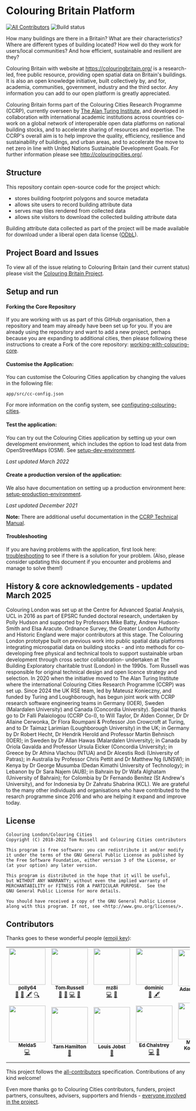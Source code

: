 # Colouring Britain Platform
[![All Contributors](https://img.shields.io/badge/all_contributors-12-orange.svg?style=flat-square)](#contributors)
![Build status](https://github.com/colouring-cities/colouring-core/workflows/Node.js%20CI/badge.svg)

How many buildings are there in a Britain? What are their characteristics? Where
are different types of building located? How well do they work for users/local communities? And how efficient, sustainable and resilient are they?  

Colouring Britain with website at https://colouringbritain.org/ is a research-led, free public resource, providing open spatial data on Britain's buildings. It is also an open knowledge initiative, built collectively by, and for, academia, communities, government, industry and the third sector. Any information you can add to our open platform is greatly appreciated.

Colouring Britain forms part of the Colouring Cities Research Programme (CCRP), currently overseen by [The Alan Turing Institute](https://www.turing.ac.uk/research/research-projects/colouring-cities-research-programme), and developed in collaboration with international academic institutions across countries co-work on a global network of interoperable open data platforms on national building stocks, and to accelerate sharing of resources and expertise. The CCRP's overall aim is to help improve the quality, efficiency, resilience and sustainability of buildings, and urban areas, and to accelerate the move to net zero in line with United Nations Sustainable Development Goals. For further information please see http://colouringcities.org/.  


## Structure

This repository contain open-source code for the project which:

- stores building footprint polygons and source metadata
- allows site users to record building attribute data
- serves map tiles rendered from collected data
- allows site visitors to download the collected building attribute data

Building attribute data collected as part of the project will be made available
for download under a liberal open data license
([ODbL](https://opendatacommons.org/licenses/odbl/1.0/)).

## Project Board and Issues
To view all of the issue relating to Colouring Britain (and their current status) please visit the [Colouring Britain Project](https://github.com/orgs/colouring-cities/projects/4).

## Setup and run

#### Forking the Core Repository
If you are working with us as part of this GitHub organisation, then a repository and team may already have been set up for you. If you are already using the repository and want to add a new project, perhaps because you are expanding to additional cities, then please following these instructions to create a Fork of the core repository: [working-with-colouring-core](docs/working-with-colouring-core.md).

#### Customise the Application:

You can customise the Colouring Cities application by changing the values in the following file:

`app/src/cc-config.json`

For more information on the config system, see [configuring-colouring-cities](https://github.com/colouring-cities/ccrp-technical-manual/wiki/Configuring-the-Colouring-Cities-Core-Platform).

#### Test the application:

You can try out the Colouring Cities application by setting up your own development environment, which includes the option to load test data from OpenStreetMaps (OSM). See [setup-dev-environment](https://github.com/colouring-cities/ccrp-technical-manual/wiki/Setting-up-a-local-development-environment).
  
_Last updated March 2022_

#### Create a production version of the application:

We also have documentation on setting up a production environment here: [setup-production-environment](https://github.com/colouring-cities/ccrp-technical-manual/wiki/Setting-Up-A-Production-Environment).
  
_Last updated December 2021_

**Note:** There are additional useful documentation in the [CCRP Technical Manual](https://github.com/colouring-cities/ccrp-technical-manual/wiki).

#### Troubleshooting
If you are having problems with the application, first look here: [troubleshooting](docs/troubleshooting.md) to see if there is a solution for your problem.
(Also, please consider updating this document if you encounter and problems and manage to solve them!)

## History & core acknowledgements - updated March 2025

Colouring London was set up at the Centre for Advanced Spatial Analysis, UCL in 2016 as part of EPSRC funded doctoral research, undertaken by Polly Hudson and supported by Professors Mike Batty, Andrew Hudson-Smith and Elsa Aracute. Ordnance Survey, the Greater London Authority and Historic England were major contributors at this stage. The Colouring London prototype built on previous work into public spatial data platforms integrating microspatial data on building stocks - and into methods for co-developing free physical and technical tools to support sustainable urban development through cross sector collaboration- undertaken at The Building Exploratory charitable trust (London) in the 1990s. Tom Russell was responsible for original technical design and open licence strategy and selection. In 2020 when the  initiative moved to The Alan Turing Institute where the international Colouring Cities Research Programme (CCRP) was set up. Since 2024 the UK RSE team, led by Mateusz Konieczny, and funded by Turing and Loughborough, has begun joint work with CCRP research software engineering teams in Germany (IOER), Sweden (Malardalen University) and Canada (Concordia University). Special thanks go to Dr Falli Palaiologou (CCRP Co-I), to Will Taylor, Dr Alden Conner, Dr Dr Allaine Cerwonka, Dr Flora Roumpani & Professor Jon Crowcroft at Turing, and to Dr Taimaz Larimian (Loughborough University) in the UK; in Germany by Dr Robert Hecht, Dr Hendrik Herold and Professor Martin Behnisch (IOER); in Sweden by Dr Allan Hawas (Malardalen University); in Canada by Oriola Gavalda and Professor Ursula Eicker (Concordia University); in Greece by Dr Athina Vlachou (NTUA) and Dr Alcestis Rodi (University of Patras); in Australia by Professor Chris Pettit and Dr Matthew Ng (UNSW); in Kenya by Dr George Musumba (Dedan Kimathi University of Technology); in Lebanon by Dr Sara Najem (AUB); in Bahrain by Dr Wafa Alghatam (University of Bahrain); for Colombia by Dr Fernando Benitez (St Andrew's University), and for Indonesia by Dr Zahratu Shabrina (KCL). We are grateful to the many other individuals and organisations who have contributed to the resarch programme since 2016 and who are helping it expand and improve today.


## License

    Colouring London/Colouring Cities
    Copyright (C) 2018-2022 Tom Russell and Colouring Cities contributors

    This program is free software: you can redistribute it and/or modify
    it under the terms of the GNU General Public License as published by
    the Free Software Foundation, either version 3 of the License, or
    (at your option) any later version.

    This program is distributed in the hope that it will be useful,
    but WITHOUT ANY WARRANTY; without even the implied warranty of
    MERCHANTABILITY or FITNESS FOR A PARTICULAR PURPOSE.  See the
    GNU General Public License for more details.

    You should have received a copy of the GNU General Public License
    along with this program. If not, see <http://www.gnu.org/licenses/>.

## Contributors
<!-- this section is updated using external bot, see https://allcontributors.org/docs/en/bot/usage - post comment like
@all-contributors please add @<username> for <contributions>
to trigger it, for example
@all-contributors please add @<username> for code
@all-contributors please add @<username> for code and docs
-->
Thanks goes to these wonderful people ([emoji key](https://github.com/all-contributors/all-contributors#emoji-key)):

<!-- ALL-CONTRIBUTORS-LIST:START - Do not remove or modify this section -->
<!-- prettier-ignore-start -->
<!-- markdownlint-disable -->
<table>
  <tbody>
    <tr>
      <td align="center"><a href="https://github.com/polly64"><img src="https://avatars3.githubusercontent.com/u/42236514?v=4?s=100" width="100px;" alt=""/><br /><sub><b>polly64</b></sub></a><br /><a href="#design-polly64" title="Design">🎨</a> <a href="#ideas-polly64" title="Ideas, Planning, & Feedback">🤔</a> <a href="#content-polly64" title="Content">🖋</a> <a href="#fundingFinding-polly64" title="Funding Finding">🔍</a></td>
      <td align="center"><a href="https://github.com/tomalrussell"><img src="https://avatars2.githubusercontent.com/u/2762769?v=4?s=100" width="100px;" alt=""/><br /><sub><b>Tom Russell</b></sub></a><br /><a href="#design-tomalrussell" title="Design">🎨</a> <a href="#ideas-tomalrussell" title="Ideas, Planning, & Feedback">🤔</a> <a href="https://github.com/colouring-cities/colouring-london/commits?author=tomalrussell" title="Code">💻</a> <a href="https://github.com/colouring-cities/colouring-london/commits?author=tomalrussell" title="Documentation">📖</a></td>
      <td align="center"><a href="https://github.com/mz8i"><img src="https://avatars2.githubusercontent.com/u/36160844?v=4?s=100" width="100px;" alt=""/><br /><sub><b>mz8i</b></sub></a><br /><a href="https://github.com/colouring-cities/colouring-london/commits?author=mz8i" title="Code">💻</a> <a href="#ideas-mz8i" title="Ideas, Planning, & Feedback">🤔</a></td>
      <td align="center"><a href="https://dghumphrey.co.uk/"><img src="https://avatars0.githubusercontent.com/u/6041913?v=4?s=100" width="100px;" alt=""/><br /><sub><b>dominic</b></sub></a><br /><a href="#ideas-dominijk" title="Ideas, Planning, & Feedback">🤔</a> <a href="#content-dominijk" title="Content">🖋</a></td>
      <td align="center"><a href="https://github.com/adamdennett"><img src="https://avatars1.githubusercontent.com/u/5138911?v=4?s=100" width="100px;" alt=""/><br /><sub><b>Adam Dennett</b></sub></a><br /><a href="#ideas-adamdennett" title="Ideas, Planning, & Feedback">🤔</a></td>
      <td align="center"><a href="https://github.com/duncan2001"><img src="https://avatars1.githubusercontent.com/u/19817528?v=4?s=100" width="100px;" alt=""/><br /><sub><b>Duncan Smith</b></sub></a><br /><a href="#ideas-duncan2001" title="Ideas, Planning, & Feedback">🤔</a></td>
      <td align="center"><a href="https://github.com/martin-dj"><img src="https://avatars2.githubusercontent.com/u/7262550?v=4?s=100" width="100px;" alt=""/><br /><sub><b>martin-dj</b></sub></a><br /><a href="https://github.com/colouring-cities/colouring-london/commits?author=martin-dj" title="Code">💻</a></td>
    </tr>
    <tr>
      <td align="center"><a href="https://github.com/MeldaS"><img src="https://avatars2.githubusercontent.com/u/33935846?v=4?s=100" width="100px;" alt=""/><br /><sub><b>MeldaS</b></sub></a><br /><a href="https://github.com/colouring-cities/colouring-london/commits?author=MeldaS" title="Code">💻</a></td>
      <td align="center"><a href="#"><img src="docs/images/green.png?s=100" width="100px;" alt=""/><br /><sub><b>Tarn Hamilton</b></sub></a><br /><a href="#design" title="Design">🎨</a></td>
      <td align="center"><a href="http://www.louisjobst.com/index.php/about/"><img src="docs/images/yellow.png?s=100" width="100px;" alt=""/><br /><sub><b>Louis Jobst</b></sub></a><br /><a href="#design" title="Design">🎨</a></td>
      <td align="center"><a href="http://edchalstrey.com/"><img src="https://avatars.githubusercontent.com/u/5486164?v=4?s=100" width="100px;" alt=""/><br /><sub><b>Ed Chalstrey</b></sub></a><br /><a href="https://github.com/colouring-cities/colouring-london/commits?author=edwardchalstrey1" title="Code">💻</a> <a href="https://github.com/colouring-cities/colouring-london/commits?author=edwardchalstrey1" title="Documentation">📖</a></td>
      <td align="center"><a href="https://mapsaregreat.com/"><img src="https://avatars.githubusercontent.com/u/899988?v=4?s=100" width="100px;" alt=""/><br /><sub><b>Mateusz Konieczny</b></sub></a><br /><a href="https://github.com/colouring-cities/colouring-london/commits?author=matkoniecz" title="Code">💻</a> <a href="https://github.com/colouring-cities/colouring-london/commits?author=matkoniecz" title="Documentation">📖</a></td>
      <td align="center"><a href="https://github.com/mdsimpson42"><img src="https://avatars.githubusercontent.com/u/21125422?v=4?s=100" width="100px;" alt=""/><br /><sub><b>Mike Simpson</b></sub></a><br /><a href="https://github.com/colouring-cities/colouring-london/commits?author=mdsimpson42" title="Code">💻</a> <a href="https://github.com/colouring-cities/colouring-london/commits?author=mdsimpson42" title="Documentation">📖</a></td>
    </tr>
  </tbody>
</table>

<!-- markdownlint-restore -->
<!-- prettier-ignore-end -->

<!-- ALL-CONTRIBUTORS-LIST:END -->

This project follows the [all-contributors](https://github.com/all-contributors/all-contributors) specification. Contributions of any kind welcome!

Even more thanks go to Colouring Cities contributors, funders, project partners, consultees,
advisers, supporters and friends - [everyone involved in the
project](https://github.com/colouring-cities/manual/wiki/M3.2-Colouring-Britain:-Who's-Involved%3F).
